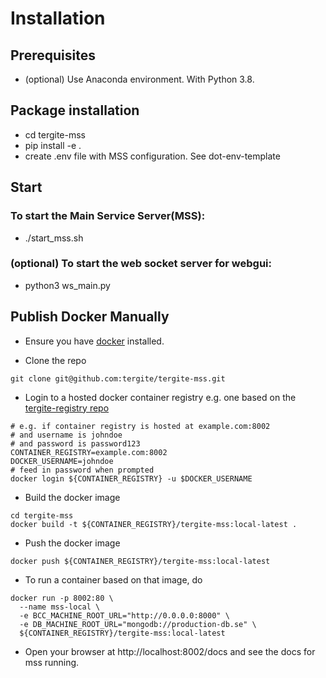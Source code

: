 # Installation

## Prerequisites

* (optional) Use Anaconda environment. With Python 3.8.

## Package installation
* cd tergite-mss
* pip install -e .
* create .env file with MSS configuration. See dot-env-template

## Start
### To start the Main Service Server(MSS):
* ./start_mss.sh

### (optional) To start the web socket server for webgui:
* python3 ws_main.py

## Publish Docker Manually

- Ensure you have [docker](https://docs.docker.com/engine/install/) installed.

- Clone the repo

```shell
git clone git@github.com:tergite/tergite-mss.git
```

- Login to a hosted docker container registry e.g. one based on the [tergite-registry repo](https://github.com/tergite/tergite-registry)

```shell
# e.g. if container registry is hosted at example.com:8002
# and username is johndoe
# and password is password123
CONTAINER_REGISTRY=example.com:8002
DOCKER_USERNAME=johndoe
# feed in password when prompted
docker login ${CONTAINER_REGISTRY} -u $DOCKER_USERNAME
```

- Build the docker image

```shell
cd tergite-mss
docker build -t ${CONTAINER_REGISTRY}/tergite-mss:local-latest .
```

- Push the docker image

```shell
docker push ${CONTAINER_REGISTRY}/tergite-mss:local-latest
```

- To run a container based on that image, do

```shell
docker run -p 8002:80 \
  --name mss-local \
  -e BCC_MACHINE_ROOT_URL="http://0.0.0.0:8000" \
  -e DB_MACHINE_ROOT_URL="mongodb://production-db.se" \
  ${CONTAINER_REGISTRY}/tergite-mss:local-latest
```

- Open your browser at http://localhost:8002/docs and see the docs for mss running.

